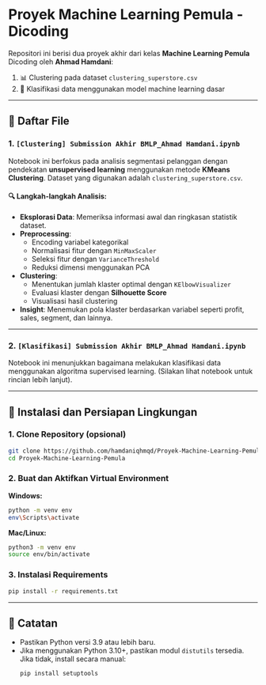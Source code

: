 # Proyek Machine Learning Pemula - Dicoding

Repositori ini berisi dua proyek akhir dari kelas **Machine Learning Pemula** Dicoding oleh **Ahmad Hamdani**:

1. 📊 Clustering pada dataset `clustering_superstore.csv`
2. 🤖 Klasifikasi data menggunakan model machine learning dasar

---

## 📁 Daftar File

### 1. `[Clustering] Submission Akhir BMLP_Ahmad Hamdani.ipynb`

Notebook ini berfokus pada analisis segmentasi pelanggan dengan pendekatan **unsupervised learning** menggunakan metode **KMeans Clustering**. Dataset yang digunakan adalah `clustering_superstore.csv`.

#### 🔍 Langkah-langkah Analisis:

- **Eksplorasi Data**: Memeriksa informasi awal dan ringkasan statistik dataset.
- **Preprocessing**:
  - Encoding variabel kategorikal
  - Normalisasi fitur dengan `MinMaxScaler`
  - Seleksi fitur dengan `VarianceThreshold`
  - Reduksi dimensi menggunakan PCA
- **Clustering**:
  - Menentukan jumlah klaster optimal dengan `KElbowVisualizer`
  - Evaluasi klaster dengan **Silhouette Score**
  - Visualisasi hasil clustering
- **Insight**: Menemukan pola klaster berdasarkan variabel seperti profit, sales, segment, dan lainnya.

---

### 2. `[Klasifikasi] Submission Akhir BMLP_Ahmad Hamdani.ipynb`

Notebook ini menunjukkan bagaimana melakukan klasifikasi data menggunakan algoritma supervised learning. (Silakan lihat notebook untuk rincian lebih lanjut).

---

## 🧪 Instalasi dan Persiapan Lingkungan

### 1. Clone Repository (opsional)

```bash
git clone https://github.com/hamdaniqhmqd/Proyek-Machine-Learning-Pemula.git
cd Proyek-Machine-Learning-Pemula
```

### 2. Buat dan Aktifkan Virtual Environment

**Windows:**

```bash
python -m venv env
env\Scripts\activate
```

**Mac/Linux:**

```bash
python3 -m venv env
source env/bin/activate
```

### 3. Instalasi Requirements

```bash
pip install -r requirements.txt
```

---

## 📝 Catatan

- Pastikan Python versi 3.9 atau lebih baru.
- Jika menggunakan Python 3.10+, pastikan modul `distutils` tersedia. Jika tidak, install secara manual:
  ```bash
  pip install setuptools
  ```
